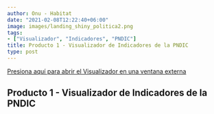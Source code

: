```yaml
---
author: Onu - Habitat
date: "2021-02-08T12:22:40+06:00"
image: images/landing_shiny_politica2.png
tags:
- ["Visualizador", "Indicadores", "PNDIC"]
title: Producto 1 - Visualizador de Indicadores de la PNDIC
type: post
---
```


[Presiona aquí para abrir el Visualizador en una ventana externa](https://srgmld.shinyapps.io/onu_habitat/)

## Producto 1 - Visualizador de Indicadores de la PNDIC
